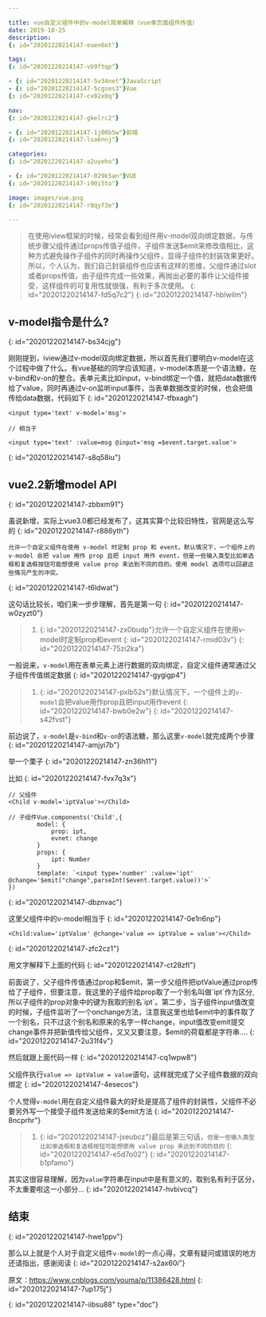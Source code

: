 ```yaml
---

title: vue自定义组件中的v-model简单解释（vue单页面组件传值）
date: 2019-10-25
description:
{: id="20201220214147-euen6ot"}

tags:
{: id="20201220214147-vb9ftqp"}

- {: id="20201220214147-5v34net"}JavaScript
- {: id="20201220214147-5cgses3"}Vue
{: id="20201220214147-cv02x0q"}

nav:
{: id="20201220214147-gkelrc2"}

- {: id="20201220214147-1j00b5w"}前端
{: id="20201220214147-lsa6nnj"}

categories:
{: id="20201220214147-a2uyeho"}

- {: id="20201220214147-029k5an"}VUE
{: id="20201220214147-i90i5to"}

image: images/vue.png
{: id="20201220214147-r8qyf3e"}

---
```


> 在使用iview框架的时候，经常会看到组件用v-model双向绑定数据，与传统步骤父组件通过props传值子组件，子组件发送$emit来修改值相比，这种方式避免操作子组件的同时再操作父组件，显得子组件的封装效果更好。所以，个人认为，我们自己封装组件也应该有这样的思维，父组件通过slot或者props传值，由子组件完成一些效果，再抛出必要的事件让父组件接受，这样组件的可复用性就很强，有利于多次使用。
> {: id="20201220214147-fd5q7c2"}
{: id="20201220214147-hblwilm"}

## v-model指令是什么?
{: id="20201220214147-bs34cjg"}

刚刚提到，iview通过v-model双向绑定数据，所以首先我们要明白v-model在这个过程中做了什么。有vue基础的同学应该知道，v-model本质是一个语法糖，在v-bind和v-on的整合。表单元素比如input，v-bind绑定一个值，就把data数据传给了value，同时再通过v-on监听input事件，当表单数据改变的时候，也会把值传给data数据，代码如下
{: id="20201220214147-tfbxagh"}

```
<input type='text' v-model='msg'>

// 相当于

<input type='text' :value=msg @input='msg =$event.target.value'>

```
{: id="20201220214147-s8q58iu"}

## vue2.2新增model API
{: id="20201220214147-zbbxm91"}

虽说新增，实际上vue3.0都已经发布了，这其实算个比较旧特性，官网是这么写的
{: id="20201220214147-r886yth"}

```
允许一个自定义组件在使用 v-model 时定制 prop 和 event。默认情况下，一个组件上的 v-model 会把 value 用作 prop 且把 input 用作 event，但是一些输入类型比如单选框和复选框按钮可能想使用 value prop 来达到不同的目的。使用 model 选项可以回避这些情况产生的冲突。

```
{: id="20201220214147-t6ldwat"}

这句话比较长，咱们来一步步理解，首先是第一句
{: id="20201220214147-w0zyzt0"}

> 1. {: id="20201220214147-zx0budp"}允许一个自定义组件在使用v-model时定制prop和event
> {: id="20201220214147-rmid03v"}
{: id="20201220214147-75zi2ka"}

一般说来，`v-model`用在表单元素上进行数据的双向绑定，自定义组件通常通过父子组件传值绑定数据
{: id="20201220214147-gygigp4"}

> 1. {: id="20201220214147-pxlb52s"}默认情况下，一个组件上的`v-model`会把value用作prop且把input用作event
> {: id="20201220214147-bwb0e2w"}
{: id="20201220214147-s42fvst"}

前边说了，`v-model`是`v-bind`和`v-on`的语法糖，那么这里`v-model`就完成两个步骤
{: id="20201220214147-amjyi7b"}

举一个栗子
{: id="20201220214147-zn36h11"}

比如
{: id="20201220214147-fvx7q3x"}

```
// 父组件
<Child v-model='iptValue'></Child>

// 子组件Vue.components('Child',{
        model: {
            prop: ipt,
            evnet: change    
        }
        props: {
            ipt: Number
        }
        template: `<input type='number' :value='ipt' @change='$emit("change",parseInt($event.target.value))'>`
})

```
{: id="20201220214147-dbznvac"}

这里父组件中的v-model相当于
{: id="20201220214147-0e1n6np"}

```
<Child:value='iptValue' @change='value => iptValue = value'></Child>
```
{: id="20201220214147-zfc2cz1"}

用文字解释下上面的代码
{: id="20201220214147-ct28zfl"}

前面说了，父子组件传值通过prop和$emit，第一步父组件把iptValue通过prop传给了子组件，但要注意，我这里的子组件给prop取了一个别名叫做`ipt`作为区分,所以子组件的prop对象中的键为我取的别名`ipt`。第二步，当子组件input值改变的时候，子组件监听了一个onchange方法，注意我这里也给$emit中的事件取了一个别名，只不过这个别名和原来的名字一样change，input值改变emit提交change事件并把新值传给父组件，又又又要注意，$emit的荷载都是字符串....
{: id="20201220214147-2u31f4v"}

然后就跟上面代码一样
{: id="20201220214147-cq1wpw8"}

父组件执行`value => iptValue = value`语句，这样就完成了父子组件数据的双向绑定
{: id="20201220214147-4esecos"}

个人觉得`v-model`用在自定义组件最大的好处是提高了组件的封装性，父组件不必要另外写一个接受子组件发送给来的$emit方法
{: id="20201220214147-8ncprhr"}

> 1. {: id="20201220214147-jxeubcz"}最后是第三句话，`但是一些输入类型比如单选框和复选框按钮可能想使用 value prop 来达到不同的目的`
> {: id="20201220214147-e5d7o02"}
{: id="20201220214147-b1pfamo"}

其实这很容易理解，因为`value`字符串在input中是有意义的，取别名有利于区分，不太重要啦这一小部分...
{: id="20201220214147-hvbivcq"}

## 结束
{: id="20201220214147-hwe1ppv"}

那么以上就是个人对于自定义组件`v-model`的一点心得，文章有疑问或错误的地方还请指出，感谢阅读
{: id="20201220214147-s2ax60i"}

原文：https://www.cnblogs.com/youma/p/11386428.html
{: id="20201220214147-7up175j"}


{: id="20201220214147-iibsu88" type="doc"}
